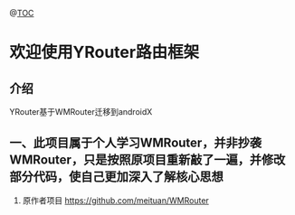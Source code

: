 @[TOC](YRouter路由框架)

# 欢迎使用YRouter路由框架


## 介绍

YRouter基于WMRouter迁移到androidX

## 一、此项目属于个人学习WMRouter，并非抄袭WMRouter，只是按照原项目重新敲了一遍，并修改部分代码，使自己更加深入了解核心思想

 1. 原作者项目 https://github.com/meituan/WMRouter



